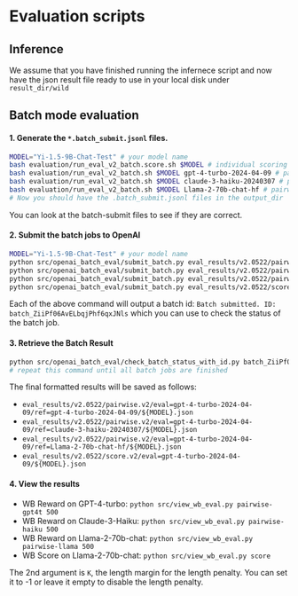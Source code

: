 # Evaluation scripts 

## Inference

We assume that you have finished running the infernece script and now have the json result file ready to use in your local disk under `result_dir/wild`
## Batch mode evaluation

#### 1. Generate the `*.batch_submit.jsonl` files.

```bash
MODEL="Yi-1.5-9B-Chat-Test" # your model name
bash evaluation/run_eval_v2_batch.score.sh $MODEL # individual scoring 
bash evaluation/run_eval_v2_batch.sh $MODEL gpt-4-turbo-2024-04-09 # pairwise eval with gpt-4-turbo
bash evaluation/run_eval_v2_batch.sh $MODEL claude-3-haiku-20240307 # pairwise eval with Claude-3-Opus
bash evaluation/run_eval_v2_batch.sh $MODEL Llama-2-70b-chat-hf # pairwise eval with Llama-2-70b-chat
# Now you should have the .batch_submit.jsonl files in the output_dir
```
You can look at the batch-submit files to see if they are correct.

#### 2. Submit the batch jobs to OpenAI

```bash
MODEL="Yi-1.5-9B-Chat-Test" # your model name
python src/openai_batch_eval/submit_batch.py eval_results/v2.0522/pairwise.v2/eval=gpt-4-turbo-2024-04-09/ref=gpt-4-turbo-2024-04-09/$MODEL.batch-submit.jsonl
python src/openai_batch_eval/submit_batch.py eval_results/v2.0522/pairwise.v2/eval=gpt-4-turbo-2024-04-09/ref=claude-3-haiku-20240307/$MODEL.batch-submit.jsonl
python src/openai_batch_eval/submit_batch.py eval_results/v2.0522/pairwise.v2/eval=gpt-4-turbo-2024-04-09/ref=Llama-2-70b-chat-hf/$MODEL.batch-submit.jsonl
python src/openai_batch_eval/submit_batch.py eval_results/v2.0522/score.v2/eval=gpt-4-turbo-2024-04-09/$MODEL.batch-submit.jsonl
```
Each of the above command will output a batch id: `Batch submitted. ID: batch_ZiiPf06AvELbqjPhf6qxJNls` which you can use to check the status of the batch job.

#### 3. Retrieve the Batch Result

```bash
python src/openai_batch_eval/check_batch_status_with_id.py batch_ZiiPf06AvELbqjPhf6qxJNls
# repeat this command until all batch jobs are finished
```
The final formatted results will be saved as follows:
- `eval_results/v2.0522/pairwise.v2/eval=gpt-4-turbo-2024-04-09/ref=gpt-4-turbo-2024-04-09/${MODEL}.json`
- `eval_results/v2.0522/pairwise.v2/eval=gpt-4-turbo-2024-04-09/ref=claude-3-haiku-20240307/${MODEL}.json`
- `eval_results/v2.0522/pairwise.v2/eval=gpt-4-turbo-2024-04-09/ref=Llama-2-70b-chat-hf/${MODEL}.json`
- `eval_results/v2.0522/score.v2/eval=gpt-4-turbo-2024-04-09/${MODEL}.json`

#### 4. View the results

- WB Reward on GPT-4-turbo: `python src/view_wb_eval.py pairwise-gpt4t 500`
- WB Reward on Claude-3-Haiku: `python src/view_wb_eval.py pairwise-haiku 500`
- WB Reward on Llama-2-70b-chat: `python src/view_wb_eval.py pairwise-llama 500`
- WB Score on Llama-2-70b-chat: `python src/view_wb_eval.py score`


The 2nd argument is `K`, the length margin for the length penalty. You can set it to -1 or leave it empty to disable the length penalty.
